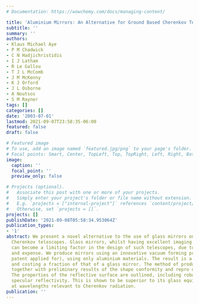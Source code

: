 ```yaml
---
# Documentation: https://wowchemy.com/docs/managing-content/

title: 'Aluminium Mirrors: An Alternative for Ground Based Cherenkov Telescopes'
subtitle: ''
summary: ''
authors:
- Klaus Michael Aye
- P M Chadwick
- C N Hadjichristidis
- I J Latham
- R Le Gallou
- T J L McComb
- J M McKenny
- K J Orford
- J L Osborne
- A Noutsos
- S M Rayner
tags: []
categories: []
date: '2003-07-01'
lastmod: 2021-09-07T23:58:35-06:00
featured: false
draft: false

# Featured image
# To use, add an image named `featured.jpg/png` to your page's folder.
# Focal points: Smart, Center, TopLeft, Top, TopRight, Left, Right, BottomLeft, Bottom, BottomRight.
image:
  caption: ''
  focal_point: ''
  preview_only: false

# Projects (optional).
#   Associate this post with one or more of your projects.
#   Simply enter your project's folder or file name without extension.
#   E.g. `projects = ["internal-project"]` references `content/project/deep-learning/index.md`.
#   Otherwise, set `projects = []`.
projects: []
publishDate: '2021-09-08T05:58:34.953064Z'
publication_types:
- '1'
abstract: We present a novel alternative to the use of glass mirrors on ground based
  Cherenkov telescopes. Glass mirrors, whilst having excellent imaging characteristics,
  can become a limiting factor in the design of such telescopes, due to their weight
  and expense. We produce mirrors using an innovative vacuum forming process (global
  patent applied for), using only aluminium materials. The result is a mirror weighing
  and costing a fraction of that of a glass mirror. The method of production is described
  together with preliminary results of the shape conformity and repro ducibility.
  The properties of the reflective surface are outlined, including robustness and
  specular reflectivity. This is shown to be superior to its glass equivalent particularly
  at wavelengths relevant to Cherenkov radiation.
publication: ''
---
```

